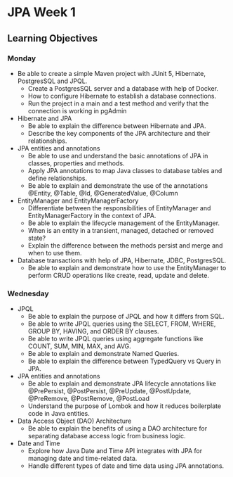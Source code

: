 # JPA Week 1

## Learning Objectives

### Monday

- Be able to create a simple Maven project with JUnit 5, Hibernate, PostgresSQL and JPQL.
    - Create a PostgresSQL server and a database with help of Docker.
    - How to configure Hibernate to establish a database connections.
    - Run the project in a main and a test method and verify that the connection is working in pgAdmin
- Hibernate and JPA
    - Be able to explain the difference between Hibernate and JPA.
    - Describe the key components of the JPA architecture and their relationships.
- JPA entities and annotations
    - Be able to use and understand the basic annotations of JPA in classes, properties and methods.
    - Apply JPA annotations to map Java classes to database tables and define relationships.
    - Be able to explain and demonstrate the use of the annotations @Entity, @Table, @Id, @GeneratedValue, @Column
- EntityManager and EntityManagerFactory
    - Differentiate between the responsibilities of EntityManager and EntityManagerFactory in the context of JPA.
    - Be able to explain the lifecycle management of the EntityManager.
    - When is an entity in a transient, managed, detached or removed state?
    - Explain the difference between the methods persist and merge and when to use them.
- Database transactions with help of JPA, Hibernate, JDBC, PostgresSQL.
    - Be able to explain and demonstrate how to use the EntityManager to perform CRUD operations like create, read, update and delete.


### Wednesday

- JPQL
    - Be able to explain the purpose of JPQL and how it differs from SQL.
    - Be able to write JPQL queries using the SELECT, FROM, WHERE, GROUP BY, HAVING, and ORDER BY clauses.
    - Be able to write JPQL queries using aggregate functions like COUNT, SUM, MIN, MAX, and AVG.
    - Be able to explain and demonstrate Named Queries.
    - Be able to explain the difference between TypedQuery vs Query in JPA.
- JPA entities and annotations
    - Be able to explain and demonstrate JPA lifecycle annotations like @PrePersist, @PostPersist, @PreUpdate, @PostUpdate, @PreRemove, @PostRemove, @PostLoad
    - Understand the purpose of Lombok and how it reduces boilerplate code in Java entities.
- Data Access Object (DAO) Architecture
    - Be able to explain the benefits of using a DAO architecture for separating database access logic from business logic.
- Date and Time
    - Explore how Java Date and Time API integrates with JPA for managing date and time-related data.
    - Handle different types of date and time data using JPA annotations.